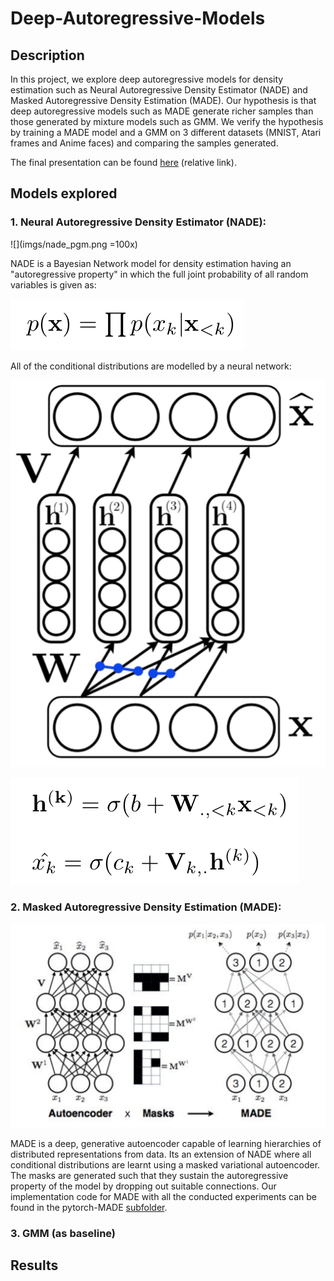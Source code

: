 # Deep-Autoregressive-Models

## Description
In this project, we explore deep autoregressive models for density estimation such as Neural Autoregressive Density Estimator (NADE) and Masked Autoregressive Density Estimation (MADE). Our hypothesis is that deep autoregressive models such as MADE generate richer samples than those generated by mixture models such as GMM. We verify the hypothesis by training a MADE model and a GMM on 3 different datasets (MNIST, Atari frames and Anime faces) and comparing the samples generated. 

The final presentation can be found [here](Project_presentation.pdf) (relative link).

## Models explored
### 1. Neural Autoregressive Density Estimator (NADE):

![](imgs/nade_pgm.png =100x)

NADE is a Bayesian Network model for density estimation having an "autoregressive property" in which the full joint probability of all random variables is given as:

![Alt text](imgs/nade_pdf.png)

All of the conditional distributions are modelled by a neural network:

![Alt text](imgs/nade_net.png)

![Alt text](imgs/nade_neteq.png)



### 2. Masked Autoregressive Density Estimation (MADE):

![Alt text](imgs/made_net.png)

MADE is a deep, generative autoencoder capable of learning hierarchies of distributed representations from data. Its an extension of NADE where all conditional distributions are learnt using a masked variational autoencoder. The masks are generated such that they sustain the autoregressive property of the model by dropping out suitable connections. Our implementation code for MADE with all the conducted experiments can be found in the pytorch-MADE [subfolder](pytorch-MADE).

### 3. GMM (as baseline)

## Results




